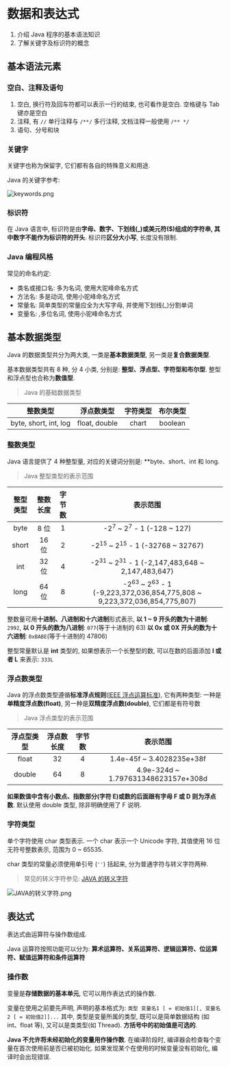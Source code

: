 # 数据和表达式

1. 介绍 Java 程序的基本语法知识
2. 了解关键字及标识符的概念

## 基本语法元素

### 空白、注释及语句

1. 空白, 换行符及回车符都可以表示一行的结束, 也可看作是空白. 空格键与 Tab 键亦是空白
2. 注释, 有 `//` 单行注释与 `/**/` 多行注释, 文档注释一般使用 `/** */`
3. 语句、分号和块

### 关键字

关键字也称为保留字, 它们都有各自的特殊意义和用途.

Java 的关键字参考:

![keywords.png](http://filebed.xxlsjfx.com/osx/1658671958550-1658671959232.png)

### 标识符

在 Java 语言中, 标识符是由**字母、数字、下划线(\_)或美元符($)组成的字符串, 其中数字不能作为标识符的开头**.
标识符**区分大小写**, 长度没有限制.

### Java 编程风格

常见的命名约定:

- 类名或接口名: 多为名词, 使用大驼峰命名方式
- 方法名: 多是动词, 使用小驼峰命名方式
- 常量名: 简单类型的常量应全为大写字母, 并使用下划线(\_)分割单词
- 变量名: ,多位名词, 使用小驼峰命名方式

## 基本数据类型

Java 的数据类型共分为两大类, 一类是**基本数据类型**, 另一类是**复合数据类型**.

基本数据类型共有 8 种, 分 4 小类, 分别是: **整型、浮点型、字符型和布尔型**.
整型和浮点型也合称为**数值型**.

> Java 的基础数据类型

|       整数类型        |  浮点数类型   | 字符类型 | 布尔类型 |
| :-------------------: | :-----------: | :------: | :------: |
| byte, short, int, log | float, double |  chart   | boolean  |

### 整数类型

Java 语言提供了 4 种整型量, 对应的关键词分别是: \*\*byte、short、int 和 long.

> Java 整型类型的表示范围

| 整型类型 | 整数长度 | 字节数 |                                   表示范围                                    |
| :------: | :------: | :----: | :---------------------------------------------------------------------------: |
|   byte   |   8 位   |   1    |                        -$2^7$ ~ $2^7$ - 1 (-128 ~ 127)                        |
|  short   |  16 位   |   2    |                     -$2^15$ ~ $2^15$ - 1 (-32768 ~ 32767)                     |
|   int    |  32 位   |   4    |             -$2^31$ ~ $2^31$ - 1 (-2,147,483,648 ~ 2,147,483,647)             |
|   long   |  64 位   |   8    | -$2^63$ ~ $2^63$ - 1 (-9,223,372,036,854,775,808 ~ 9,223,372,036,854,775,807) |

整数量可用**十进制、八进制和十六进制**形式表示,
**以 1 ~ 9 开头的数为十进制**: `2992`,
**以 0 开头的数为八进制**: `077`(等于十进制的 63)
**以 0x 或 0X 开头的数为十六进制**: `0xBABE`(等于十进制的 47806)

整型常量默认是 **int** 类型的, 如果想表示一个长整型的数,
可以在数的后面添加 **l 或者 L** 来表示: `333L`

### 浮点数类型

Java 的浮点数类型遵循**标准浮点规则**([IEEE 浮点运算标准](../assets/IEEE_float.pdf)),
它有两种类型: 一种是**单精度浮点数(float)**, 另一种是**双精度浮点数(double)**, 它们都是有符号数

> Java 浮点类型的表示范围

| 浮点型类型 | 浮点数长度 | 字节数 |              表示范围               |
| :--------: | :--------: | :----: | :---------------------------------: |
|   float    |     32     |   4    |      1.4e-45f ~ 3.4028235e+38f      |
|   double   |     64     |   8    | 4.9e-324d ~ 1.797631348623157e+308d |

**如果数值中含有小数点、指数部分(字符 E)或数的后面跟有字母 F 或 D 则为浮点数**.
默认使用 double 类型, 除非明确使用了 F 说明.

### 字符类型

单个字符使用 char 类型表示. 一个 char 表示一个 Unicode 字符,
其值使用 16 位无符号整数表示, 范围为 0 ~ 65535.

char 类型的常量必须使用单引号 (`''`) 括起来,
分为普通字符与转义字符两种.

> 常见的转义字符参见: [JAVA 的转义字符](https://www.cnblogs.com/qinning/p/11006380.html)

![JAVA的转义字符.png](http://filebed.xxlsjfx.com/osx/1658814437340-1658814437769.png)

## 表达式

表达式由运算符与操作数组成.

Java 运算符按照功能可以分为: **算术运算符、关系运算符、逻辑运算符、位运算符、赋值运算符和条件运算符**

### 操作数

变量是**存储数据的基本单元**, 它可以用作表达式的操作数.

变量在使用之前要先声明, 声明的基本格式为: `类型 变量名1 [ = 初始值1][, 变量名2 [ = 初始值2]]...`
其中, 类型是变量所属的类型, 既可以是简单数据结构 (如 int、float 等), 又可以是类类型(如 Thread).
**方括号中的初始值是可选的**.

**Java 不允许将未经初始化的变量用作操作数**.
在编译阶段时, 编译器会检查每个变量在首次使用前是否已被初始化.
如果发现某个在使用的时候变量没有初始化, 编译时会出现错误.
